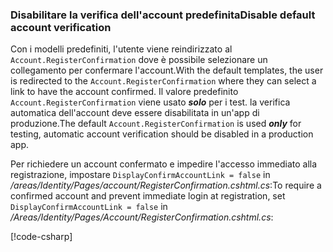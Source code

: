 <a name="ddav"></a>
### <a name="disable-default-account-verification"></a><span data-ttu-id="f2984-101">Disabilitare la verifica dell'account predefinita</span><span class="sxs-lookup"><span data-stu-id="f2984-101">Disable default account verification</span></span>

<span data-ttu-id="f2984-102">Con i modelli predefiniti, l'utente viene reindirizzato al `Account.RegisterConfirmation` dove è possibile selezionare un collegamento per confermare l'account.</span><span class="sxs-lookup"><span data-stu-id="f2984-102">With the default templates, the user is redirected to the `Account.RegisterConfirmation` where they can select a link to have the account confirmed.</span></span> <span data-ttu-id="f2984-103">Il valore predefinito `Account.RegisterConfirmation` viene usato ***solo*** per i test. la verifica automatica dell'account deve essere disabilitata in un'app di produzione.</span><span class="sxs-lookup"><span data-stu-id="f2984-103">The default `Account.RegisterConfirmation` is used ***only*** for testing, automatic account verification should be disabled in a production app.</span></span>

<span data-ttu-id="f2984-104">Per richiedere un account confermato e impedire l'accesso immediato alla registrazione, impostare `DisplayConfirmAccountLink = false` in */areas/Identity/Pages/account/RegisterConfirmation.cshtml.cs*:</span><span class="sxs-lookup"><span data-stu-id="f2984-104">To require a confirmed account and prevent immediate login at registration, set `DisplayConfirmAccountLink = false` in */Areas/Identity/Pages/Account/RegisterConfirmation.cshtml.cs*:</span></span>

[!code-csharp[](~/security/authentication/identity/sample/WebApp3/Areas/Identity/Pages/Account/RegisterConfirmation.cshtml.cs?name=snippet&highlight=34)]